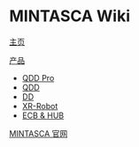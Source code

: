 # MINTASCA Wiki

[主页](index.md)

[产品]()

  * [QDD Pro](index.html#!index.md#产品系列)
  * [QDD](index.html#!index.md#产品系列)
  * [DD](index.html#!index.md#产品系列)
  * [XR-Robot](index.html#!index.md#XR-Robot)
  * [ECB & HUB](index.html#!index.md#ECB_&_HUB)

[MINTASCA 官网](http://innfos.com/pc/home)



<!-- counter pixel for counting visitors -->
<!-- <img src="http://stats.markdown.io/mdwiki_info.gif" style="display:none;"/> -->

<script type="text/javascript">

  var _gaq = _gaq || [];
  _gaq.push(['_setAccount', 'UA-44627253-1']);
  _gaq.push(['_trackPageview']);


</script>

